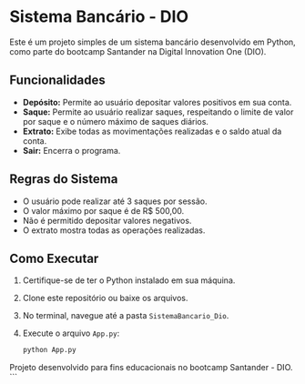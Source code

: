 # Sistema Bancário - DIO

Este é um projeto simples de um sistema bancário desenvolvido em Python, como parte do bootcamp Santander na Digital Innovation One (DIO).

## Funcionalidades

- **Depósito:** Permite ao usuário depositar valores positivos em sua conta.
- **Saque:** Permite ao usuário realizar saques, respeitando o limite de valor por saque e o número máximo de saques diários.
- **Extrato:** Exibe todas as movimentações realizadas e o saldo atual da conta.
- **Sair:** Encerra o programa.

## Regras do Sistema

- O usuário pode realizar até 3 saques por sessão.
- O valor máximo por saque é de R$ 500,00.
- Não é permitido depositar valores negativos.
- O extrato mostra todas as operações realizadas.

## Como Executar

1. Certifique-se de ter o Python instalado em sua máquina.
2. Clone este repositório ou baixe os arquivos.
3. No terminal, navegue até a pasta `SistemaBancario_Dio`.
4. Execute o arquivo `App.py`:

   ```sh
   python App.py

Projeto desenvolvido para fins educacionais no bootcamp Santander - DIO. ```